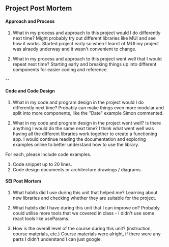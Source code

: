  <!-- GA SEI 32 Project 2: FrontEnd with API
 ZY, 15 Oct 2021 -->

## Project Post Mortem


#### Approach and Process

1. What in my process and approach to this project would I do differently next time?
Might probably try out different libraries like MUI and see how it works.
Started project early so when I learnt of MUI my project was alraedy underway and it wasn't convenient to change.

2. What in my process and approach to this project went well that I would repeat next time?
Starting early and breaking things up into different components for easier coding and reference.

--

#### Code and Code Design

1. What in my code and program design in the project would I do differently next time?
Probably can make things even more modular and split into more components, like the "Date" example Simon commented.

2. What in my code and program design in the project went well? Is there anything I would do the same next time?
I think what went well was having all the different libraries work together to create a functioning app.
I would continue reading the documentation and exploring examples online to better understand how to use the library.

For each, please include code examples.

1. Code snippet up to 20 lines.
2. Code design documents or architecture drawings / diagrams.

#### SEI Post Mortem

1. What habits did I use during this unit that helped me?
Learning about new libraries and checking whether they are suitable for the project.

2. What habits did I have during this unit that I can improve on?
Probably could utilise more tools that we covered in class - I didn't use some react tools like useParams.

3. How is the overall level of the course during this unit? (instruction, course materials, etc.)
Course materials were alright, if there were any parts I didn't understand I can just google.
